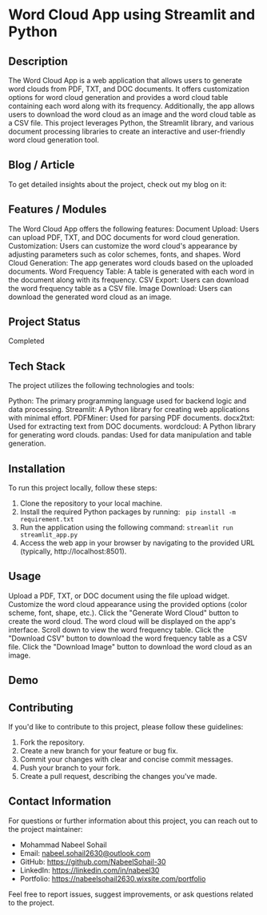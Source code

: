 # Word Cloud App using Streamlit and Python

## Description
The Word Cloud App is a web application that allows users to generate word clouds from PDF, TXT, and DOC documents. It offers customization options for word cloud generation and provides a word cloud table containing each word along with its frequency. Additionally, the app allows users to download the word cloud as an image and the word cloud table as a CSV file. This project leverages Python, the Streamlit library, and various document processing libraries to create an interactive and user-friendly word cloud generation tool.

## Blog / Article
To get detailed insights about the project, check out my blog on it:

## Features / Modules
The Word Cloud App offers the following features:
Document Upload: Users can upload PDF, TXT, and DOC documents for word cloud generation.
Customization: Users can customize the word cloud's appearance by adjusting parameters such as color schemes, fonts, and shapes.
Word Cloud Generation: The app generates word clouds based on the uploaded documents.
Word Frequency Table: A table is generated with each word in the document along with its frequency.
CSV Export: Users can download the word frequency table as a CSV file.
Image Download: Users can download the generated word cloud as an image.

## Project Status
Completed

## Tech Stack
The project utilizes the following technologies and tools:

Python: The primary programming language used for backend logic and data processing.
Streamlit: A Python library for creating web applications with minimal effort.
PDFMiner: Used for parsing PDF documents.
docx2txt: Used for extracting text from DOC documents.
wordcloud: A Python library for generating word clouds.
pandas: Used for data manipulation and table generation.

## Installation
To run this project locally, follow these steps:
1. Clone the repository to your local machine.
2. Install the required Python packages by running:
` pip install -m requirement.txt`
3. Run the application using the following command:
`streamlit run  streamlit_app.py`
4. Access the web app in your browser by navigating to the provided URL (typically, http://localhost:8501).

## Usage
Upload a PDF, TXT, or DOC document using the file upload widget.
Customize the word cloud appearance using the provided options (color scheme, font, shape, etc.).
Click the "Generate Word Cloud" button to create the word cloud.
The word cloud will be displayed on the app's interface.
Scroll down to view the word frequency table.
Click the "Download CSV" button to download the word frequency table as a CSV file.
Click the "Download Image" button to download the word cloud as an image.

## Demo

## Contributing
If you'd like to contribute to this project, please follow these guidelines:
1. Fork the repository.
2. Create a new branch for your feature or bug fix.
3. Commit your changes with clear and concise commit messages.
4. Push your branch to your fork.
5. Create a pull request, describing the changes you've made.

## Contact Information
For questions or further information about this project, you can reach out to the project maintainer:
- Mohammad Nabeel Sohail
- Email: nabeel.sohail2630@outlook.com
- GitHub: https://github.com/NabeelSohail-30
- LinkedIn: https://linkedin.com/in/nabeel30
- Portfolio: https://nabeelsohail2630.wixsite.com/portfolio

Feel free to report issues, suggest improvements, or ask questions related to the project.
